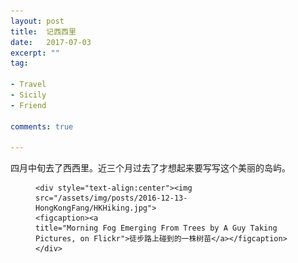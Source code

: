 ```yaml
---
layout: post
title:  记西西里
date:   2017-07-03
excerpt: ""
tag:

- Travel
- Sicily
- Friend

comments: true

---
```



四月中旬去了西西里。近三个月过去了才想起来要写写这个美丽的岛屿。




<figure>

    <div style="text-align:center"><img src="/assets/img/posts/2016-12-13-HongKongFang/HKHiking.jpg">
    <figcaption><a 
    title="Morning Fog Emerging From Trees by A Guy Taking Pictures, on Flickr">徒步路上碰到的一株树苗</a></figcaption> </div>
</figure>

